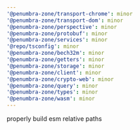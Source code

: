 ```yaml
---
'@penumbra-zone/transport-chrome': minor
'@penumbra-zone/transport-dom': minor
'@penumbra-zone/perspective': minor
'@penumbra-zone/protobuf': minor
'@penumbra-zone/services': minor
'@repo/tsconfig': minor
'@penumbra-zone/bech32m': minor
'@penumbra-zone/getters': minor
'@penumbra-zone/storage': minor
'@penumbra-zone/client': minor
'@penumbra-zone/crypto-web': minor
'@penumbra-zone/query': minor
'@penumbra-zone/types': minor
'@penumbra-zone/wasm': minor
---
```


properly build esm relative paths
